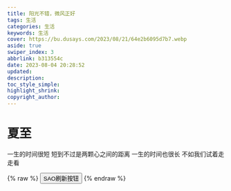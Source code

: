 ```yaml
---
title: 阳光不错，微风正好
tags: 生活
categories: 生活
keywords: 生活
cover: https://bu.dusays.com/2023/08/21/64e2b6095d7b7.webp
aside: true
swiper_index: 3
abbrlink: b313554c
date: 2023-08-04 20:28:52
updated:
description:
toc_style_simple:
highlight_shrink:
copyright_author:
---
```


# 夏至
  一生的时间很短
  短到不过是两颗心之间的距离
  一生的时间也很长
  不如我们试着走走看

{% raw %} 
 <button type="button" onclick="SAONotify('Update','link start...','location.reload(true);')">SAO刷新按钮</button>
{% endraw %}
 
